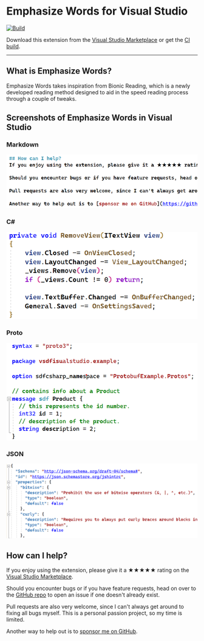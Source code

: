 [marketplace]: https://marketplace.visualstudio.com/items?itemName=MadsKristensen.EmphasizeWords
[vsixgallery]: http://vsixgallery.com/extension/EmphasizeWords.5fc630d9-8214-4730-b3e7-60d50c1eaa1b/
[repo]:https://github.com/madskristensen/EmphasizeWords

# Emphasize Words for Visual Studio

[![Build](https://github.com/madskristensen/EmphasizeWords/actions/workflows/build.yaml/badge.svg)](https://github.com/madskristensen/EmphasizeWords/actions/workflows/build.yaml)

Download this extension from the [Visual Studio Marketplace][marketplace]
or get the [CI build][vsixgallery].

----------------------------------------
## What is Emphasize Words?
Emphasize Words takes inspiration from Bionic Reading, which is a 
newly developed reading method designed to aid 
in the speed reading process through a couple of tweaks. 


## Screenshots of Emphasize Words in Visual Studio

### Markdown
![markdown](art/markdown.png)

### C# 
![C#](art/csharp.png)

### Proto
![proto](art/proto.png)

### JSON
![json](art/json.png)


## How can I help?
If you enjoy using the extension, please give it a ★★★★★ rating on the [Visual Studio Marketplace][marketplace].

Should you encounter bugs or if you have feature requests, head on over to the [GitHub repo][repo] to open an issue if one doesn't already exist.

Pull requests are also very welcome, since I can't always get around to fixing all bugs myself. This is a personal passion project, so my time is limited.

Another way to help out is to [sponsor me on GitHub](https://github.com/sponsors/madskristensen).
